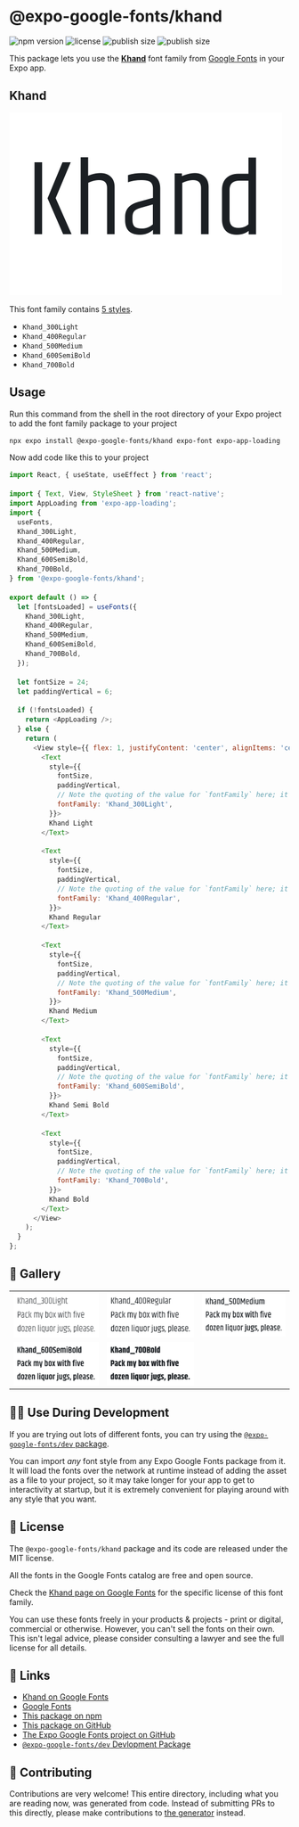 # @expo-google-fonts/khand

![npm version](https://flat.badgen.net/npm/v/@expo-google-fonts/khand)
![license](https://flat.badgen.net/github/license/expo/google-fonts)
![publish size](https://flat.badgen.net/packagephobia/install/@expo-google-fonts/khand)
![publish size](https://flat.badgen.net/packagephobia/publish/@expo-google-fonts/khand)

This package lets you use the [**Khand**](https://fonts.google.com/specimen/Khand) font family from [Google Fonts](https://fonts.google.com/) in your Expo app.

## Khand

![Khand](./font-family.png)

This font family contains [5 styles](#-gallery).

- `Khand_300Light`
- `Khand_400Regular`
- `Khand_500Medium`
- `Khand_600SemiBold`
- `Khand_700Bold`

## Usage

Run this command from the shell in the root directory of your Expo project to add the font family package to your project
```sh
npx expo install @expo-google-fonts/khand expo-font expo-app-loading
```

Now add code like this to your project
```js
import React, { useState, useEffect } from 'react';

import { Text, View, StyleSheet } from 'react-native';
import AppLoading from 'expo-app-loading';
import {
  useFonts,
  Khand_300Light,
  Khand_400Regular,
  Khand_500Medium,
  Khand_600SemiBold,
  Khand_700Bold,
} from '@expo-google-fonts/khand';

export default () => {
  let [fontsLoaded] = useFonts({
    Khand_300Light,
    Khand_400Regular,
    Khand_500Medium,
    Khand_600SemiBold,
    Khand_700Bold,
  });

  let fontSize = 24;
  let paddingVertical = 6;

  if (!fontsLoaded) {
    return <AppLoading />;
  } else {
    return (
      <View style={{ flex: 1, justifyContent: 'center', alignItems: 'center' }}>
        <Text
          style={{
            fontSize,
            paddingVertical,
            // Note the quoting of the value for `fontFamily` here; it expects a string!
            fontFamily: 'Khand_300Light',
          }}>
          Khand Light
        </Text>

        <Text
          style={{
            fontSize,
            paddingVertical,
            // Note the quoting of the value for `fontFamily` here; it expects a string!
            fontFamily: 'Khand_400Regular',
          }}>
          Khand Regular
        </Text>

        <Text
          style={{
            fontSize,
            paddingVertical,
            // Note the quoting of the value for `fontFamily` here; it expects a string!
            fontFamily: 'Khand_500Medium',
          }}>
          Khand Medium
        </Text>

        <Text
          style={{
            fontSize,
            paddingVertical,
            // Note the quoting of the value for `fontFamily` here; it expects a string!
            fontFamily: 'Khand_600SemiBold',
          }}>
          Khand Semi Bold
        </Text>

        <Text
          style={{
            fontSize,
            paddingVertical,
            // Note the quoting of the value for `fontFamily` here; it expects a string!
            fontFamily: 'Khand_700Bold',
          }}>
          Khand Bold
        </Text>
      </View>
    );
  }
};

```

## 🔡 Gallery


||||
|-|-|-|
|![Khand_300Light](./Khand_300Light.ttf.png)|![Khand_400Regular](./Khand_400Regular.ttf.png)|![Khand_500Medium](./Khand_500Medium.ttf.png)||
|![Khand_600SemiBold](./Khand_600SemiBold.ttf.png)|![Khand_700Bold](./Khand_700Bold.ttf.png)|||


## 👩‍💻 Use During Development

If you are trying out lots of different fonts, you can try using the [`@expo-google-fonts/dev` package](https://github.com/expo/google-fonts/tree/master/font-packages/dev#readme).

You can import *any* font style from any Expo Google Fonts package from it. It will load the fonts
over the network at runtime instead of adding the asset as a file to your project, so it may take longer
for your app to get to interactivity at startup, but it is extremely convenient
for playing around with any style that you want.

## 📖 License

The `@expo-google-fonts/khand` package and its code are released under the MIT license.

All the fonts in the Google Fonts catalog are free and open source.

Check the [Khand page on Google Fonts](https://fonts.google.com/specimen/Khand) for the specific license of this font family.

You can use these fonts freely in your products & projects - print or digital, commercial or otherwise. However, you can't sell the fonts on their own. This isn't legal advice, please consider consulting a lawyer and see the full license for all details.

## 🔗 Links

- [Khand on Google Fonts](https://fonts.google.com/specimen/Khand)
- [Google Fonts](https://fonts.google.com/)
- [This package on npm](https://www.npmjs.com/package/@expo-google-fonts/khand)
- [This package on GitHub](https://github.com/expo/google-fonts/tree/master/font-packages/khand)
- [The Expo Google Fonts project on GitHub](https://github.com/expo/google-fonts)
- [`@expo-google-fonts/dev` Devlopment Package](https://github.com/expo/google-fonts/tree/master/font-packages/dev)

## 🤝 Contributing

Contributions are very welcome! This entire directory, including what you are reading now, was generated from code. Instead of submitting PRs to this directly, please make contributions to [the generator](https://github.com/expo/google-fonts/tree/master/packages/generator) instead.
